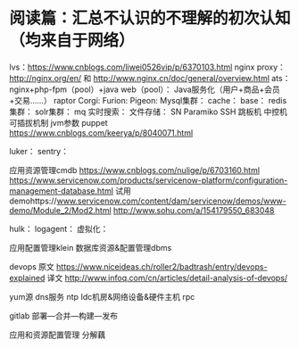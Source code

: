 # 阅读篇：汇总不认识的不理解的初次认知（均来自于网络）
lvs：https://www.cnblogs.com/liwei0526vip/p/6370103.html
nginx proxy：http://nginx.org/en/ 和 http://www.nginx.cn/doc/general/overview.html
ats：
nginx+php-fpm（pool）+java web（pool）：
Java服务化（用户+商品+会员+交易……）
raptor
Corgi:
Furion:
Pigeon:
Mysql集群：
cache：
base：
redis集群：
solr集群：
mq
实时搜索：
文件存储：
SN
Paramiko
SSH
跳板机
中控机
可插拔机制
jvm参数
puppet
https://www.cnblogs.com/keerya/p/8040071.html


luker：
sentry：

应用资源管理cmdb
https://www.cnblogs.com/nulige/p/6703160.html
https://www.servicenow.com/products/servicenow-platform/configuration-management-database.html
试用demohttps://www.servicenow.com/content/dam/servicenow/demos/www-demo/Module_2/Mod2.html
http://www.sohu.com/a/154179550_683048


hulk：
logagent：
虚拟化：

应用配置管理klein
数据库资源&配置管理dbms

devops
原文  https://www.niceideas.ch/roller2/badtrash/entry/devops-explained
译文  http://www.infoq.com/cn/articles/detail-analysis-of-devops/

yum源
dns服务
ntp
Idc机房&网络设备&硬件主机
rpc

gitlab
部署—合并—构建—发布

应用和资源配置管理 分解藕

